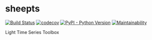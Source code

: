 # sheepts

[![Build Status](https://travis-ci.org/aliciawyy/sheep.svg?branch=master)](https://travis-ci.org/aliciawyy/sheep)
[![codecov](https://codecov.io/gh/aliciawyy/sheep/branch/master/graph/badge.svg)](https://codecov.io/gh/aliciawyy/sheep)
[![PyPI - Python Version](https://img.shields.io/pypi/pyversions/sheepts.svg)](https://pypi.org/project/sheepts/)
[![Maintainability](https://api.codeclimate.com/v1/badges/3e64e254c33eee6cb21b/maintainability)](https://codeclimate.com/github/aliciawyy/sheep/maintainability)

Light Time Series Toolbox
